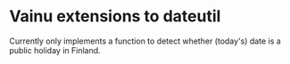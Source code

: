# Vainu extensions to dateutil

Currently only implements a function to detect whether (today's) date is a public holiday in Finland.
